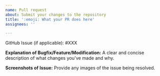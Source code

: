 ```yaml
---
name: Pull request
about: Submit your changes to the repository
title: ':emoji: What your PR does here'
assignees: ''

---
```


GitHub Issue (if applicable): #XXX

**Explanation of Bugfix/Feature/Modification:**
A clear and concise description of what changes you've made and why.

**Screenshots of Issue:**
Provide any images of the issue being resolved.
